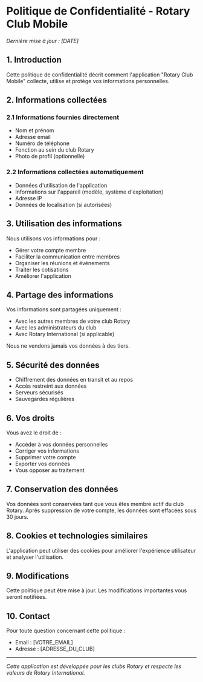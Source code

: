 # Politique de Confidentialité - Rotary Club Mobile

*Dernière mise à jour : [DATE]*

## 1. Introduction

Cette politique de confidentialité décrit comment l'application "Rotary Club Mobile" collecte, utilise et protège vos informations personnelles.

## 2. Informations collectées

### 2.1 Informations fournies directement
- Nom et prénom
- Adresse email
- Numéro de téléphone
- Fonction au sein du club Rotary
- Photo de profil (optionnelle)

### 2.2 Informations collectées automatiquement
- Données d'utilisation de l'application
- Informations sur l'appareil (modèle, système d'exploitation)
- Adresse IP
- Données de localisation (si autorisées)

## 3. Utilisation des informations

Nous utilisons vos informations pour :
- Gérer votre compte membre
- Faciliter la communication entre membres
- Organiser les réunions et événements
- Traiter les cotisations
- Améliorer l'application

## 4. Partage des informations

Vos informations sont partagées uniquement :
- Avec les autres membres de votre club Rotary
- Avec les administrateurs du club
- Avec Rotary International (si applicable)

Nous ne vendons jamais vos données à des tiers.

## 5. Sécurité des données

- Chiffrement des données en transit et au repos
- Accès restreint aux données
- Serveurs sécurisés
- Sauvegardes régulières

## 6. Vos droits

Vous avez le droit de :
- Accéder à vos données personnelles
- Corriger vos informations
- Supprimer votre compte
- Exporter vos données
- Vous opposer au traitement

## 7. Conservation des données

Vos données sont conservées tant que vous êtes membre actif du club Rotary. Après suppression de votre compte, les données sont effacées sous 30 jours.

## 8. Cookies et technologies similaires

L'application peut utiliser des cookies pour améliorer l'expérience utilisateur et analyser l'utilisation.

## 9. Modifications

Cette politique peut être mise à jour. Les modifications importantes vous seront notifiées.

## 10. Contact

Pour toute question concernant cette politique :
- Email : [VOTRE_EMAIL]
- Adresse : [ADRESSE_DU_CLUB]

---

*Cette application est développée pour les clubs Rotary et respecte les valeurs de Rotary International.*
